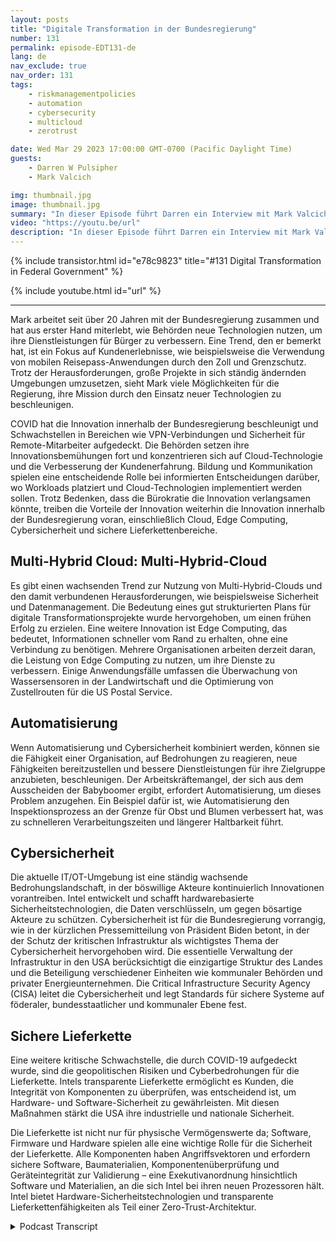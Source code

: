 ```yaml
---
layout: posts
title: "Digitale Transformation in der Bundesregierung"
number: 131
permalink: episode-EDT131-de
lang: de
nav_exclude: true
nav_order: 131
tags:
    - riskmanagementpolicies
    - automation
    - cybersecurity
    - multicloud
    - zerotrust

date: Wed Mar 29 2023 17:00:00 GMT-0700 (Pacific Daylight Time)
guests:
    - Darren W Pulsipher
    - Mark Valcich

img: thumbnail.jpg
image: thumbnail.jpg
summary: "In dieser Episode führt Darren ein Interview mit Mark Valcich, dem Leiter und Geschäftsführer des Bundeszivilverwaltungssektors bei Intel. Marks langjährige Erfahrung kommt zum Vorschein, während er die aktuellen Trends der digitalen Transformation in der Bundeszivilverwaltung beschreibt."
video: "https://youtu.be/url"
description: "In dieser Episode führt Darren ein Interview mit Mark Valcich, dem Leiter und Geschäftsführer des Bundeszivilverwaltungssektors bei Intel. Marks langjährige Erfahrung kommt zum Vorschein, während er die aktuellen Trends der digitalen Transformation in der Bundeszivilverwaltung beschreibt."
---
```


<div>
{% include transistor.html id="e78c9823" title="#131 Digital Transformation in Federal Government" %}

{% include youtube.html id="url" %}
</div>

---

Mark arbeitet seit über 20 Jahren mit der Bundesregierung zusammen und hat aus erster Hand miterlebt, wie Behörden neue Technologien nutzen, um ihre Dienstleistungen für Bürger zu verbessern. Eine Trend, den er bemerkt hat, ist ein Fokus auf Kundenerlebnisse, wie beispielsweise die Verwendung von mobilen Reisepass-Anwendungen durch den Zoll und Grenzschutz. Trotz der Herausforderungen, große Projekte in sich ständig ändernden Umgebungen umzusetzen, sieht Mark viele Möglichkeiten für die Regierung, ihre Mission durch den Einsatz neuer Technologien zu beschleunigen.

COVID hat die Innovation innerhalb der Bundesregierung beschleunigt und Schwachstellen in Bereichen wie VPN-Verbindungen und Sicherheit für Remote-Mitarbeiter aufgedeckt. Die Behörden setzen ihre Innovationsbemühungen fort und konzentrieren sich auf Cloud-Technologie und die Verbesserung der Kundenerfahrung. Bildung und Kommunikation spielen eine entscheidende Rolle bei informierten Entscheidungen darüber, wo Workloads platziert und Cloud-Technologien implementiert werden sollen. Trotz Bedenken, dass die Bürokratie die Innovation verlangsamen könnte, treiben die Vorteile der Innovation weiterhin die Innovation innerhalb der Bundesregierung voran, einschließlich Cloud, Edge Computing, Cybersicherheit und sichere Lieferkettenbereiche.


## Multi-Hybrid Cloud: Multi-Hybrid-Cloud

Es gibt einen wachsenden Trend zur Nutzung von Multi-Hybrid-Clouds und den damit verbundenen Herausforderungen, wie beispielsweise Sicherheit und Datenmanagement. Die Bedeutung eines gut strukturierten Plans für digitale Transformationsprojekte wurde hervorgehoben, um einen frühen Erfolg zu erzielen. Eine weitere Innovation ist Edge Computing, das bedeutet, Informationen schneller vom Rand zu erhalten, ohne eine Verbindung zu benötigen. Mehrere Organisationen arbeiten derzeit daran, die Leistung von Edge Computing zu nutzen, um ihre Dienste zu verbessern. Einige Anwendungsfälle umfassen die Überwachung von Wassersensoren in der Landwirtschaft und die Optimierung von Zustellrouten für die US Postal Service.

## Automatisierung

Wenn Automatisierung und Cybersicherheit kombiniert werden, können sie die Fähigkeit einer Organisation, auf Bedrohungen zu reagieren, neue Fähigkeiten bereitzustellen und bessere Dienstleistungen für ihre Zielgruppe anzubieten, beschleunigen. Der Arbeitskräftemangel, der sich aus dem Ausscheiden der Babyboomer ergibt, erfordert Automatisierung, um dieses Problem anzugehen. Ein Beispiel dafür ist, wie Automatisierung den Inspektionsprozess an der Grenze für Obst und Blumen verbessert hat, was zu schnelleren Verarbeitungszeiten und längerer Haltbarkeit führt.

## Cybersicherheit

Die aktuelle IT/OT-Umgebung ist eine ständig wachsende Bedrohungslandschaft, in der böswillige Akteure kontinuierlich Innovationen vorantreiben. Intel entwickelt und schafft hardwarebasierte Sicherheitstechnologien, die Daten verschlüsseln, um gegen bösartige Akteure zu schützen. Cybersicherheit ist für die Bundesregierung vorrangig, wie in der kürzlichen Pressemitteilung von Präsident Biden betont, in der der Schutz der kritischen Infrastruktur als wichtigstes Thema der Cybersicherheit hervorgehoben wird. Die essentielle Verwaltung der Infrastruktur in den USA berücksichtigt die einzigartige Struktur des Landes und die Beteiligung verschiedener Einheiten wie kommunaler Behörden und privater Energieunternehmen. Die Critical Infrastructure Security Agency (CISA) leitet die Cybersicherheit und legt Standards für sichere Systeme auf föderaler, bundesstaatlicher und kommunaler Ebene fest.

## Sichere Lieferkette

Eine weitere kritische Schwachstelle, die durch COVID-19 aufgedeckt wurde, sind die geopolitischen Risiken und Cyberbedrohungen für die Lieferkette. Intels transparente Lieferkette ermöglicht es Kunden, die Integrität von Komponenten zu überprüfen, was entscheidend ist, um Hardware- und Software-Sicherheit zu gewährleisten. Mit diesen Maßnahmen stärkt die USA ihre industrielle und nationale Sicherheit.

Die Lieferkette ist nicht nur für physische Vermögenswerte da; Software, Firmware und Hardware spielen alle eine wichtige Rolle für die Sicherheit der Lieferkette. Alle Komponenten haben Angriffsvektoren und erfordern sichere Software, Baumaterialien, Komponentenüberprüfung und Geräteintegrität zur Validierung – eine Exekutivanordnung hinsichtlich Software und Materialien, an die sich Intel bei ihren neuen Prozessoren hält. Intel bietet Hardware-Sicherheitstechnologien und transparente Lieferkettenfähigkeiten als Teil einer Zero-Trust-Architektur.



<details>
<summary> Podcast Transcript </summary>

<p></p>

</details>
